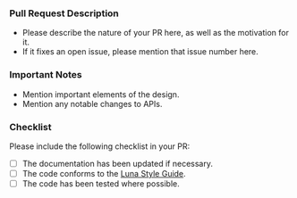 ### Pull Request Description

- Please describe the nature of your PR here, as well as the motivation for it.
- If it fixes an open issue, please mention that issue number here. 

### Important Notes

- Mention important elements of the design.
- Mention any notable changes to APIs. 

### Checklist
Please include the following checklist in your PR:

- [  ] The documentation has been updated if necessary.
- [  ] The code conforms to the [Luna Style Guide](https://github.com/luna/wiki/blob/master/code-style/01.general.md).
- [  ] The code has been tested where possible.
